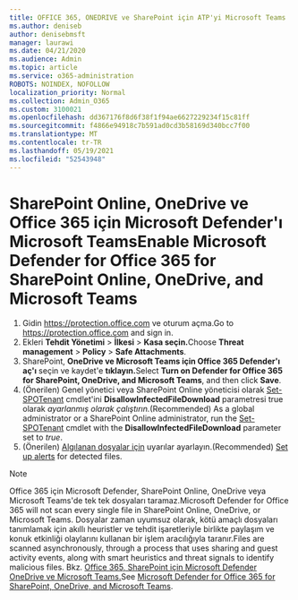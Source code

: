 ```yaml
---
title: OFFICE 365, ONEDRIVE ve SharePoint için ATP'yi Microsoft Teams
ms.author: deniseb
author: denisebmsft
manager: laurawi
ms.date: 04/21/2020
ms.audience: Admin
ms.topic: article
ms.service: o365-administration
ROBOTS: NOINDEX, NOFOLLOW
localization_priority: Normal
ms.collection: Admin_O365
ms.custom: 3100021
ms.openlocfilehash: dd367176f8d6f38f1f94ae6627229234f15c81ff
ms.sourcegitcommit: f4866e94918c7b591ad0cd3b58169d340bcc7f00
ms.translationtype: MT
ms.contentlocale: tr-TR
ms.lasthandoff: 05/19/2021
ms.locfileid: "52543948"
---
```

# <a name="enable-microsoft-defender-for-office-365-for-sharepoint-online-onedrive-and-microsoft-teams"></a><span data-ttu-id="cb7a9-102">SharePoint Online, OneDrive ve Office 365 için Microsoft Defender'ı Microsoft Teams</span><span class="sxs-lookup"><span data-stu-id="cb7a9-102">Enable Microsoft Defender for Office 365 for SharePoint Online, OneDrive, and Microsoft Teams</span></span>

1. <span data-ttu-id="cb7a9-103">Gidin https://protection.office.com ve oturum açma.</span><span class="sxs-lookup"><span data-stu-id="cb7a9-103">Go to https://protection.office.com and sign in.</span></span>
2. <span data-ttu-id="cb7a9-104">Ekleri **Tehdit Yönetimi**  >  **İlkesi**  >  **Kasa seçin.**</span><span class="sxs-lookup"><span data-stu-id="cb7a9-104">Choose **Threat management** > **Policy** > **Safe Attachments**.</span></span>
3. <span data-ttu-id="cb7a9-105">SharePoint, **OneDrive ve Microsoft Teams için Office 365 Defender'ı aç'ı** seçin ve kaydet'e **tıklayın.**</span><span class="sxs-lookup"><span data-stu-id="cb7a9-105">Select **Turn on Defender for Office 365 for SharePoint, OneDrive, and Microsoft Teams**, and then click **Save**.</span></span>
4. <span data-ttu-id="cb7a9-106">(Önerilen) Genel yönetici veya SharePoint Online yöneticisi olarak [Set-SPOTenant](/powershell/module/sharepoint-online/Set-SPOTenant?view=sharepoint-ps) cmdlet'ini **DisallowInfectedFileDownload** parametresi true olarak *ayarlanmış olarak çalıştırın.*</span><span class="sxs-lookup"><span data-stu-id="cb7a9-106">(Recommended) As a global administrator or a SharePoint Online administrator, run the [Set-SPOTenant](/powershell/module/sharepoint-online/Set-SPOTenant?view=sharepoint-ps) cmdlet with the **DisallowInfectedFileDownload** parameter set to *true*.</span></span>
5. <span data-ttu-id="cb7a9-107">(Önerilen) [Algılanan dosyalar için](/microsoft-365/security/office-365-security/turn-on-atp-for-spo-odb-and-teams#set-up-alerts-for-detected-files) uyarılar ayarlayın.</span><span class="sxs-lookup"><span data-stu-id="cb7a9-107">(Recommended) [Set up alerts](/microsoft-365/security/office-365-security/turn-on-atp-for-spo-odb-and-teams#set-up-alerts-for-detected-files) for detected files.</span></span>

> [!NOTE]
> <span data-ttu-id="cb7a9-108">Office 365 için Microsoft Defender, SharePoint Online, OneDrive veya Microsoft Teams'de tek tek dosyaları taramaz.</span><span class="sxs-lookup"><span data-stu-id="cb7a9-108">Microsoft Defender for Office 365 will not scan every single file in SharePoint Online, OneDrive, or Microsoft Teams.</span></span> <span data-ttu-id="cb7a9-109">Dosyalar zaman uyumsuz olarak, kötü amaçlı dosyaları tanımlamak için akıllı heuristler ve tehdit işaretleriyle birlikte paylaşım ve konuk etkinliği olaylarını kullanan bir işlem aracılığıyla taranır.</span><span class="sxs-lookup"><span data-stu-id="cb7a9-109">Files are scanned asynchronously, through a process that uses sharing and guest activity events, along with smart heuristics and threat signals to identify malicious files.</span></span> <span data-ttu-id="cb7a9-110">Bkz. [Office 365, SharePoint için Microsoft Defender OneDrive ve Microsoft Teams.](/microsoft-365/security/office-365-security/atp-for-spo-odb-and-teams)</span><span class="sxs-lookup"><span data-stu-id="cb7a9-110">See [Microsoft Defender for Office 365 for SharePoint, OneDrive, and Microsoft Teams](/microsoft-365/security/office-365-security/atp-for-spo-odb-and-teams).</span></span>